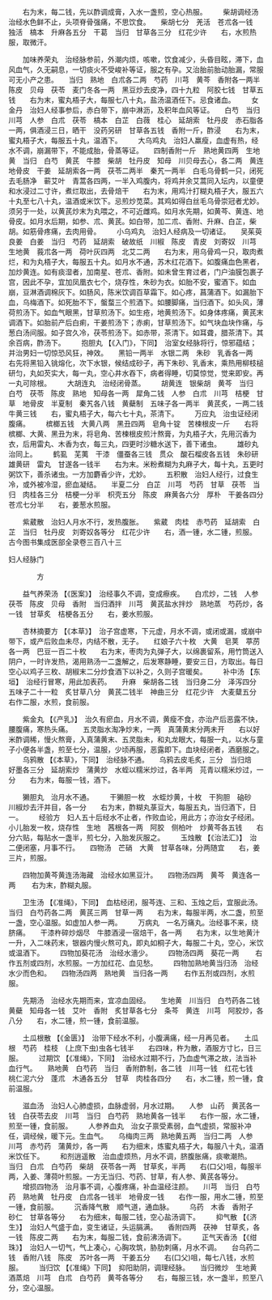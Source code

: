 <!-- { "loadSidebar": true } -->
　　右为末，每二钱，先以酢调成膏，入水一盏煎，空心热服。
　　柴胡调经汤　治经水色鲜不止，头项脊骨强痛，不思饮食。　　柴胡七分　羌活　苍朮各一钱　独活　槁本　升麻各五分　干葛　当归　甘草各三分　红花少许　　右，水煎热服，取微汗。

　　加味养荣丸　治经脉参前，外潮内烦，咳嗽，饮食减少，头昏目眩，滞下，血风血气，久无嗣息，一切痰火不受峻补等证，服之有孕。又治胎前胎动胎漏，常服可无小产之患。　　当归　熟地　白朮各二两　芍药　川芎　黄芩　香附各一两半　陈皮　贝母　茯苓　麦门冬各一两　黑豆炒去皮净，四十九粒　阿胶七钱　甘草五钱　　右为末，蜜丸梧子大，每服七八十丸，盐汤温酒任下。忌食诸血。
　　女金丹　治妇人经事参后，赤白带下，崩中淋沥，及积年血风等证。　　白芍　当归　川芎　人参　白朮　茯苓　槁本　白芷　白薇　桂心　延胡索　牡丹皮　赤石脂各一两，俱酒浸三日，晒干　没药另研　甘草各五钱　香附一斤，酢浸　　右为末，蜜丸梧子大，每服五十丸，温酒下。
　　大乌鸡丸　治妇人羸瘦，血虚有热，经水不调，崩漏带下，不能成胎，骨蒸等证。　　四制香附一斤　熟地黄四两　生地黄　当归　白芍　黄芪　牛膝　柴胡　牡丹皮　知母　川贝母去心，各二两　黄连　地骨皮　干姜　延胡索各一两　茯苓二两半　秦艽一两半　白毛乌骨鹤一只，闭死去毛肠净　蕲艾叶　青蒿各四两，一半入鸡腹内，将鸡并余艾蒿同入坛内，以童便和水浸过二寸许，煮烂取出，去骨焙干　　右为末，用鸡汁打糊丸梧子大，服五六十丸至七八十丸，温酒或米饮下。忌煎炒苋菜。其鸡如得白丝毛乌骨崇冠者尤妙。须另于一处，以黄芪炒末为丸喂之，不可近雌鸡。如月水先期，如黄芩、黄连、地骨皮。如月水后期，如参、朮、黄芪。如白带，加二朮、香附、升麻、白芷，柴胡。如筋骨疼痛，去肉用骨。
　　小乌鸡丸　治妇人经病及一切诸证。　　吴茱萸　良姜　白姜　当归　芍药　延胡索　破故纸　川椒　陈皮　青皮　刘寄奴　川芎　生地黄　莪朮各一两　荷叶灰四两　北艾二两　　右为末，用乌骨鸡一只，取肉煮烂，和为丸梧子大，每服五十丸。如月水不通，苏木红花酒下。如腹痛血色黑者，加炒黄连。如有痰湿者，加南星、苍朮、香附。如未曾生育过者，门户油膜包裹子宫，因此不孕，宜加凤凰衣七个，烧存性，朱砂为衣。如胎不安，蜜酒下。如血崩，豆淋酒调棉灰下。如肠风，陈米饮调百草霜下。如心疼，菖蒲酒下。如漏胎下血，乌梅酒下。如死胎不下，螌蝥三个煎酒下。如腰脚痛，当归酒下。如头风，薄荷煎汤下。如血气眼黑，甘草煎汤下。如生疮，地黄煎汤下。如身体疼痛，黄芪末调酒下。如胎前产后白痢，干姜煎汤下；赤痢，甘草煎汤下。如气块血块作痛，与葱白汤间服。如子宫久冷，茯苓煎汤下。如赤带，茶清下。如耳聋，腊茶清下。其余百病，酢汤下。
　　抱胆丸 【《入门》，下同】　治室女经脉将行，惊邪蕴结；并治男妇一切惊恐风狂，神效。　　黑铅一两半　水银二两　朱砂　乳香各一两　　右先将黑铅入铫熔化，次下水银，候结成砂子，再下朱砂、乳香末，乘热用柳枝槌研匀，丸如芡实大，每一丸，空心井水吞下，病者得睡，切莫惊觉，觉来即安。再一丸可除根。
　　大胡连丸　治经闭骨蒸。
　　胡黄连　银柴胡　黄芩　当归　白芍　茯苓　陈皮　熟地　知母各一两　犀角二钱　人参　白朮　川芎　桔梗　甘草　地骨皮　半夏制　秦艽各八钱　黄蘗制　五味子各一两半　黄芪炙，一两二钱　牛黄三钱　　右，蜜丸梧子大，每六七十丸，茶清下。
　　万应丸　治虫证经闭腹痛。
　　槟榔五钱　大黄八两　黑丑四两　皂角十锭　苦楝根皮一斤　　右将槟榔、大黄、黑丑为末，将皂角、苦楝根皮煎汁熬膏，为丸梧子大，先用沉香为衣，后用雷丸、木香为衣，每三丸，四更时沙糖水送下，善下诸虫。
　　雄砂丸　治同上。
　　鹤虱　芜荑　干漆　僵蚕各三钱　贯众　酸石榴皮各五钱　朱砂研　雄黄研　雷丸　甘遂各一钱半　　右为末。米粉煮糊为丸麻子大，每十丸，五更时粥饮下，善杀诸虫。一方加麝香少许，尤妙。
　　五积散　治妇人经行，过食生冷，或外被冷湿，瘀血凝结。　　半夏二分　白芷　川芎　芍药　甘草　茯苓　当归　肉桂各三分　桔梗一分半　枳壳五分　陈皮　麻黄各六分　厚朴　干姜各四分　苍朮七分半　　右，姜葱水煎服。

　　紫葳散　治妇人月水不行，发热腹胀。　　紫葳　肉桂　赤芍药　延胡索　白芷　当归　牡丹皮　刘寄奴各等分　红花少许　　右，酒一锺，水二锺，煎服。
古今图书集成医部全录卷三百八十三

妇人经脉门

　　　　方

　　益气养荣汤 【《医案》】　治经事久不调，变成瘵疾。　　白朮炒，二钱　人参　茯苓　陈皮　贝母　香附　当归酒拌　川芎　黄芪盐水拌炒　熟地蒸　芍药炒，各一钱　甘草炙　桔梗各五分　　右，姜水煎服。

　　杏林摘要方 【《本草》】　治子宫虚寒，下元虚，月水不调，或闭或漏，或崩中带下，或产后败血未尽，内结不散，无子。　　红娘子六十枚　大黄　皂荚　葶苈各一两　巴豆一百二十枚　　右为末，枣肉为丸弹子大，以绵裹留系，用竹筒送入阴户，一时许发热，渴用熟汤一二盏解之，后发寒静睡，要安三日，方取出。每日空心以鸡子三枚、胡椒末二分炒食酒下以补之，久则子宫暖矣。
　　补中汤 【东垣】　治经行冒寒，用此加表药。　　升麻　柴胡各二钱　当归身二分　泽泻四分　五味子二十一粒　炙甘草八分　黄芪二钱半　神曲三分　红花少许　大麦糵五分　　右作二服，水煎，食前服。

　　紫金丸 【《产乳》】　治久有瘀血，月水不调，黄瘦不食，亦治产后恶露不快，腰腹痛，寒热头痛。　　五灵脂水淘净炒末，一两　真蒲黄末分两未开　　右以好米酢调稀，慢火熬膏，入真蒲黄末、五灵脂未，和丸龙眼大，每服一丸，以水与童子小便各半盏，煎至七分，温服，少顷再服，恶露即下。血块经闭者，酒磨服之。
　　乌鸦散 【《本草》，下同】　治经脉不通。　　乌鸦去皮毛炙，三分　当归焙　好墨各三分　延胡索炒　蒲黄炒　水蛭以糯米炒过，各半两　芫青以糯米炒过，一分　　右为末，每服一钱，酒下。

　　獭胆丸　治月水不通。
　　干獭胆一枚　水蛭炒黄，十枚　干狗胆　硇砂　川椒炒去汗并目，各一分　　右为末，酢糊丸菉豆大，每服五丸，当归酒下，日一。
　　经验方　妇人五十后经水不止者，作败血论，用此方；亦治女子经闭。　　小儿胎发一枚，烧存性　生地　茜根各一两　阿胶　侧柏叶　炒黄芩各五钱　　右分六贴，每贴水一盏半，煎七分，入胎发灰服之。
　　玉烛散 【《治法汇》】　治二便闭塞，月事不行。　　四物汤　芒硝　大黄　甘草各味，分两随宜　　右，姜三片，煎服。

　　四物加黄芩黄连汤海藏　治经水如黑豆汁。　　四物汤四两　黄芩　黄连各一两
　　右为末，酢糊丸服。

　　卫生汤 【《准绳》，下同】　血枯经闭，服芩连、三和、玉烛之后，宜服此汤。　　当归　白芍药各二两　黄芪三两　甘草一两　　右为末，每服半两，水二盏，煎至一盏，空心温服。如虚加人参一两。
　　万病丸　一名万痛丸。治经事不来，绕脐痛。　　干漆杵碎炒烟尽　牛膝酒浸一宿焙干，各一两　　右为末，以生地黄汁一升，入二味药末，银器内慢火熬可丸，即丸如桐子大，每服二十丸，空心，米饮或温酒下。
　　四物加葵花汤　治经水濇少。
　　四物汤四两　葵花一两
　　右作五剂或四剂，水煎服。一方加红花、血见愁。
　　四物加熟地黄当归汤　治经水少而色和。　　四物汤四两　熟地黄　当归各一两
　　右作五剂或四剂，水煎服。

　　先期汤　治经水先期而来，宜凉血固经。　　生地黄　川当归　白芍药各二钱　黄蘗　知母各一钱　艾叶　香附　炙甘草各七分　条芩　黄连　川芎　阿胶炒，各八分　　右，水二锺，煎一锺，食前温服。

　　土瓜根散 【《金匮》】　治带下经水不利，小腹满痛，经一月再见者。　　土瓜根　芍药　桂枝　(上庶下虫)虫各七钱半　　右四味，杵为散，酒服方寸匕，日三服。
　　过期饮 【《准绳》，下同】　治经水过期不行，乃血虚气滞之故，法当补血行气。　　熟地黄　白芍药　当归　香附酢制，各二钱　川芎一钱　红花七钱　桃仁泥六分　蓬朮　木通各五分　甘草　肉桂各四分　　右，水二锺，煎一锺，食前温服。

　　滋血汤　治妇人心肺虚损，血脉虚弱，月水过期。　　人参　山药　黄芪各一钱　白茯苓去皮　川芎　当归　白芍药　熟地黄各一钱半　　右作一服，水二锺，煎至一锺，食前服。
　　人参养血丸　治女子禀受素弱，血气虚损，常服补冲任，调经候，暖下元。生血气。　　乌梅肉三两　熟地黄五两　当归二两　人参　川芎　赤芍药　蒲黄炒，各一两　　右为细末，炼蜜丸梧子大，每服八十丸，温酒米饮任下。
　　和剂逍遥散　治血虚烦热，月水不调，脐腹胀痛，痰嗽潮热。　　当归　白朮　白芍药　柴胡　茯苓各一两　甘草炙，半两　　右(口父)咀，每服半两，入姜、薄荷叶煎服。一方无当归、芍药、甘草，有人参、黄芪各等分。
　　增损四物汤　治月事不调，心腹疼痛，补血温经注颜。　　川芎　当归　白芍药　熟地黄　牡丹皮　白朮各一钱半　地骨皮一钱　　右作一服，用水二锺，煎至一锺，食前服。
　　沉香降气散　顺气道，通血脉。
　　乌药　木香　香附子　砂仁　甘草各等分　　右为细末，每服二钱，空心盐汤调下。
　　抑气散 【《济生》】　治妇人气盛于血，变生诸证，头运膈满。　　香附四两　茯神　甘草炙，各一钱　陈皮二两　　右为末，每服二钱，食前沸汤调下。
　　正气天香汤 【《绀珠》】　治妇人一切气，气上凑心，心胸攻筑，胁肋刺痛，月水不调。　　台乌药二钱　香附八钱　陈皮　苏叶各一两　干姜五分　　右(口父)咀，每七八钱，水煎服。
　　当归饮 【《准绳》下同】　抑阳助阴，调理经脉。　　当归微炒　生地黄酒蒸焙　川芎　白朮　白芍药　黄芩各等分　　右，每服三钱，水一盏半，煎至八分，空心温服。

